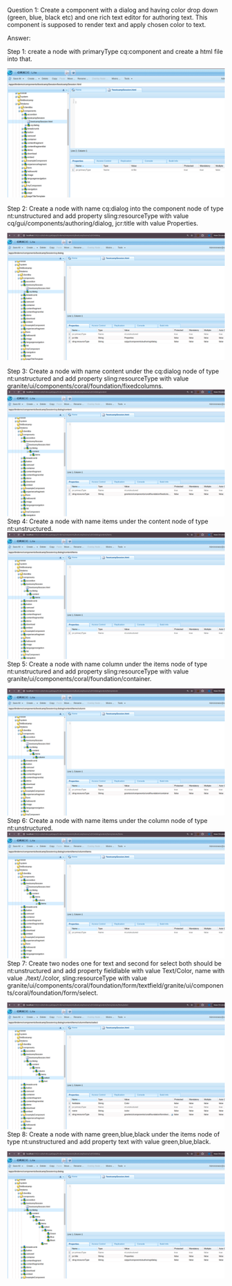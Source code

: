 Question 1: Create a component with a dialog and having color drop down (green, blue, black etc) and one rich text editor for authoring text. This component is supposed to render text and apply chosen color to text.

Answer:

Step 1: create a node with primaryType cq:component and create a html file into that.


![img_1.png](img_1.png)

Step 2: Create a node with name cq:dialog into the component node of type nt:unstructured and add property sling:resourceType with value cq/gui/components/authoring/dialog, jcr:title with value Properties.

![img_7.png](img_7.png)

Step 3: Create a node with name content under the cq:dialog node of type nt:unstructured and add property sling:resourceType with value granite/ui/components/coral/foundation/fixedcolumns.
![img_2.png](img_2.png)
Step 4: Create a node with name items under the content node of type nt:unstructured.
![img_3.png](img_3.png)
Step 5: Create a node with name column under the items node of type nt:unstructured and add property sling:resourceType with value granite/ui/components/coral/foundation/container.

![img_4.png](img_4.png)
Step 6: Create a node with name items under the column node of type nt:unstructured.
![img_5.png](img_5.png)
Step 7: Create two nodes one for text and second for select both should be nt:unstructured and add property fieldlable with value Text/Color, name with value ./text/./color, sling:resourceType with value granite/ui/components/coral/foundation/form/textfield/granite/ui/components/coral/foundation/form/select.

![img_6.png](img_6.png)
Step 8: Create a node with name green,blue,black under the items node of type nt:unstructured and add property text with value green,blue,black.

![img_8.png](img_8.png)


